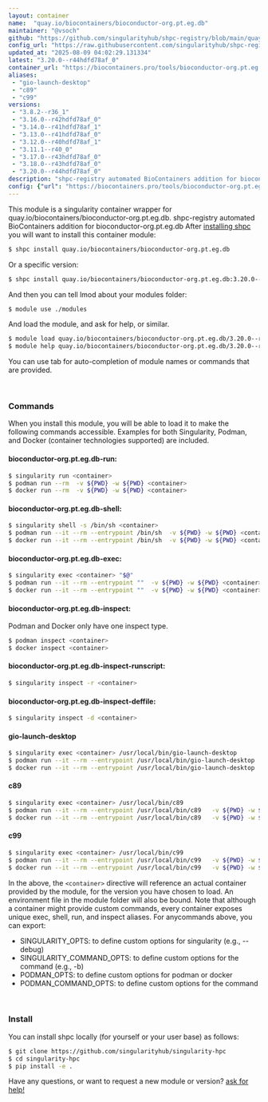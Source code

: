 ```yaml
---
layout: container
name:  "quay.io/biocontainers/bioconductor-org.pt.eg.db"
maintainer: "@vsoch"
github: "https://github.com/singularityhub/shpc-registry/blob/main/quay.io/biocontainers/bioconductor-org.pt.eg.db/container.yaml"
config_url: "https://raw.githubusercontent.com/singularityhub/shpc-registry/main/quay.io/biocontainers/bioconductor-org.pt.eg.db/container.yaml"
updated_at: "2025-08-09 04:02:29.131334"
latest: "3.20.0--r44hdfd78af_0"
container_url: "https://biocontainers.pro/tools/bioconductor-org.pt.eg.db"
aliases:
 - "gio-launch-desktop"
 - "c89"
 - "c99"
versions:
 - "3.8.2--r36_1"
 - "3.16.0--r42hdfd78af_0"
 - "3.14.0--r41hdfd78af_1"
 - "3.13.0--r41hdfd78af_0"
 - "3.12.0--r40hdfd78af_1"
 - "3.11.1--r40_0"
 - "3.17.0--r43hdfd78af_0"
 - "3.18.0--r43hdfd78af_0"
 - "3.20.0--r44hdfd78af_0"
description: "shpc-registry automated BioContainers addition for bioconductor-org.pt.eg.db"
config: {"url": "https://biocontainers.pro/tools/bioconductor-org.pt.eg.db", "maintainer": "@vsoch", "description": "shpc-registry automated BioContainers addition for bioconductor-org.pt.eg.db", "latest": {"3.20.0--r44hdfd78af_0": "sha256:11cc5c884661f20f7202be36b05726cea6787b356395cbfb5878a291f97fa024"}, "tags": {"3.8.2--r36_1": "sha256:4f8701a374d2af32bde72a93b9c52391a2b320bf534aefdfff724fe9dceccef3", "3.16.0--r42hdfd78af_0": "sha256:af827f557d1cf6978bac7071434ddf2c2a57609b5a4a93de42de503755fd5876", "3.14.0--r41hdfd78af_1": "sha256:fc96ee0e1df81ffd659b35e4df12ca8f07f7eb234d335be25811889d64f58b14", "3.13.0--r41hdfd78af_0": "sha256:a3b7cbd553eae9fb9ac1f4bda182143ea170c84dc1e6b3632ff2c55383f6ce71", "3.12.0--r40hdfd78af_1": "sha256:0e63baf64c69844738b7871bcad9694502d3e0bf16bfe50901ed846fc6824b02", "3.11.1--r40_0": "sha256:0ddbff15554bf5fb189ab30d457fb8f6a0245055b31dbf65e22ab3bbd93c34e7", "3.17.0--r43hdfd78af_0": "sha256:43e8f7479a14e33dc6ad57a4a12dd7ba0ee7456d5f9ef6e0d454533234ca54fb", "3.18.0--r43hdfd78af_0": "sha256:40e5edc2869baa5c0942fd46ca43d395179058d6b4f049de15a6ef366991541b", "3.20.0--r44hdfd78af_0": "sha256:11cc5c884661f20f7202be36b05726cea6787b356395cbfb5878a291f97fa024"}, "docker": "quay.io/biocontainers/bioconductor-org.pt.eg.db", "aliases": {"gio-launch-desktop": "/usr/local/bin/gio-launch-desktop", "c89": "/usr/local/bin/c89", "c99": "/usr/local/bin/c99"}}
---
```


This module is a singularity container wrapper for quay.io/biocontainers/bioconductor-org.pt.eg.db.
shpc-registry automated BioContainers addition for bioconductor-org.pt.eg.db
After [installing shpc](#install) you will want to install this container module:


```bash
$ shpc install quay.io/biocontainers/bioconductor-org.pt.eg.db
```

Or a specific version:

```bash
$ shpc install quay.io/biocontainers/bioconductor-org.pt.eg.db:3.20.0--r44hdfd78af_0
```

And then you can tell lmod about your modules folder:

```bash
$ module use ./modules
```

And load the module, and ask for help, or similar.

```bash
$ module load quay.io/biocontainers/bioconductor-org.pt.eg.db/3.20.0--r44hdfd78af_0
$ module help quay.io/biocontainers/bioconductor-org.pt.eg.db/3.20.0--r44hdfd78af_0
```

You can use tab for auto-completion of module names or commands that are provided.

<br>

### Commands

When you install this module, you will be able to load it to make the following commands accessible.
Examples for both Singularity, Podman, and Docker (container technologies supported) are included.

#### bioconductor-org.pt.eg.db-run:

```bash
$ singularity run <container>
$ podman run --rm  -v ${PWD} -w ${PWD} <container>
$ docker run --rm  -v ${PWD} -w ${PWD} <container>
```

#### bioconductor-org.pt.eg.db-shell:

```bash
$ singularity shell -s /bin/sh <container>
$ podman run --it --rm --entrypoint /bin/sh  -v ${PWD} -w ${PWD} <container>
$ docker run --it --rm --entrypoint /bin/sh  -v ${PWD} -w ${PWD} <container>
```

#### bioconductor-org.pt.eg.db-exec:

```bash
$ singularity exec <container> "$@"
$ podman run --it --rm --entrypoint ""  -v ${PWD} -w ${PWD} <container> "$@"
$ docker run --it --rm --entrypoint ""  -v ${PWD} -w ${PWD} <container> "$@"
```

#### bioconductor-org.pt.eg.db-inspect:

Podman and Docker only have one inspect type.

```bash
$ podman inspect <container>
$ docker inspect <container>
```

#### bioconductor-org.pt.eg.db-inspect-runscript:

```bash
$ singularity inspect -r <container>
```

#### bioconductor-org.pt.eg.db-inspect-deffile:

```bash
$ singularity inspect -d <container>
```


#### gio-launch-desktop

```bash
$ singularity exec <container> /usr/local/bin/gio-launch-desktop
$ podman run --it --rm --entrypoint /usr/local/bin/gio-launch-desktop   -v ${PWD} -w ${PWD} <container> -c " $@"
$ docker run --it --rm --entrypoint /usr/local/bin/gio-launch-desktop   -v ${PWD} -w ${PWD} <container> -c " $@"
```


#### c89

```bash
$ singularity exec <container> /usr/local/bin/c89
$ podman run --it --rm --entrypoint /usr/local/bin/c89   -v ${PWD} -w ${PWD} <container> -c " $@"
$ docker run --it --rm --entrypoint /usr/local/bin/c89   -v ${PWD} -w ${PWD} <container> -c " $@"
```


#### c99

```bash
$ singularity exec <container> /usr/local/bin/c99
$ podman run --it --rm --entrypoint /usr/local/bin/c99   -v ${PWD} -w ${PWD} <container> -c " $@"
$ docker run --it --rm --entrypoint /usr/local/bin/c99   -v ${PWD} -w ${PWD} <container> -c " $@"
```



In the above, the `<container>` directive will reference an actual container provided
by the module, for the version you have chosen to load. An environment file in the
module folder will also be bound. Note that although a container
might provide custom commands, every container exposes unique exec, shell, run, and
inspect aliases. For anycommands above, you can export:

 - SINGULARITY_OPTS: to define custom options for singularity (e.g., --debug)
 - SINGULARITY_COMMAND_OPTS: to define custom options for the command (e.g., -b)
 - PODMAN_OPTS: to define custom options for podman or docker
 - PODMAN_COMMAND_OPTS: to define custom options for the command

<br>

### Install

You can install shpc locally (for yourself or your user base) as follows:

```bash
$ git clone https://github.com/singularityhub/singularity-hpc
$ cd singularity-hpc
$ pip install -e .
```

Have any questions, or want to request a new module or version? [ask for help!](https://github.com/singularityhub/singularity-hpc/issues)